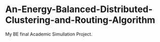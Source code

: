# An-Energy-Balanced-Distributed-Clustering-and-Routing-Algorithm
My BE final Academic Simullation Project. 
